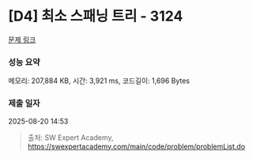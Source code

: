 # [D4] 최소 스패닝 트리 - 3124 

[문제 링크](https://swexpertacademy.com/main/code/problem/problemDetail.do?contestProbId=AV_mSnmKUckDFAWb) 

### 성능 요약

메모리: 207,884 KB, 시간: 3,921 ms, 코드길이: 1,696 Bytes

### 제출 일자

2025-08-20 14:53



> 출처: SW Expert Academy, https://swexpertacademy.com/main/code/problem/problemList.do